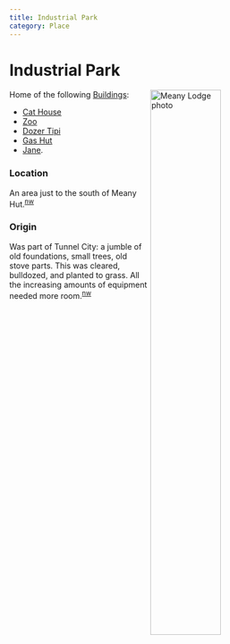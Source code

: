 ```yaml
---
title: Industrial Park
category: Place
---
```

# Industrial Park
<a href="/img/2020-Industrial-Park.jpeg"><img src="/img/2020-Industrial-Park.jpeg" style="width: 50%;" alt="Meany Lodge photo" align="right"></a>

Home of the following [Buildings](/Building):
- [Cat House](/Building/Cat-House)
- [Zoo](/Building/Zoo)
- [Dozer Tipi](/Building/Dozer-Tipi)
- [Gas Hut](/Building/Gas-Hut)
- [Jane](/Building/Jane).

### Location

An area just to the south of Meany Hut.<sup>[nw][]</sup>

### Origin

Was part of Tunnel City: a jumble of old foundations, small trees, old stove parts. This was cleared, bulldozed, and planted to grass. All the increasing amounts of equipment needed more room.<sup>[nw][]</sup>


[nw]: /Names-Walt "Meany Names by Walter Little, 1984"
